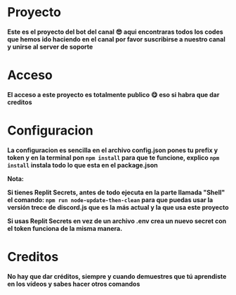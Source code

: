 # Proyecto

**Este es el proyecto del bot del canal 😎 aqui encontraras todos los codes que hemos ido haciendo en el canal por favor suscribirse a nuestro canal y unirse al server de soporte**

# Acceso

**El acceso a este proyecto es totalmente publico 😋 eso si habra que dar creditos**

# Configuracion

**La configuracion es sencilla en el archivo config.json pones tu prefix y token y en la terminal pon `npm install` para que te funcione, explico `npm install` instala todo lo que esta en el package.json**

**Nota:**

**Si tienes Replit Secrets, antes de todo ejecuta en la parte llamada "Shell" el comando: `npm run node-update-then-clean` para que puedas usar la versión trece de discord.js que es la más actual y la que usa este proyecto**

**Si usas Replit Secrets en vez de un archivo .env crea un nuevo secret con el token funciona de la misma manera.**

# Creditos

**No hay que dar créditos, siempre y cuando demuestres que tú aprendiste en los vídeos y sabes hacer otros comandos**